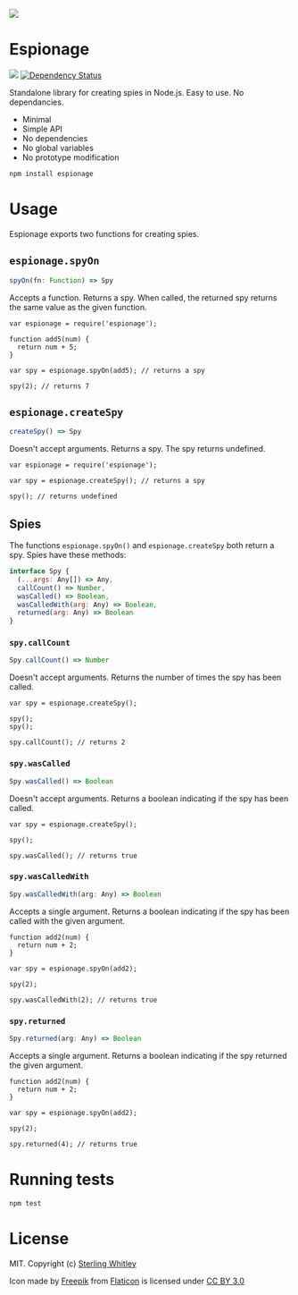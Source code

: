 ![](https://i.imgur.com/XMSlWqI.png?1)
# Espionage 
![](https://travis-ci.org/sterlingw/espionage.svg?branch=master)
[![Dependency Status](https://david-dm.org/sterlingw/espionage.svg)](https://david-dm.org/sterlingw/espionage)

Standalone library for creating spies in Node.js. Easy to use. No dependancies.
- Minimal
- Simple API
- No dependencies
- No global variables
- No prototype modification

```
npm install espionage
```

# Usage
Espionage exports two functions for creating spies.

## `espionage.spyOn`

```js
spyOn(fn: Function) => Spy
```

Accepts a function. Returns a spy. When called, the returned spy returns the same value as the given function.
```
var espionage = require('espionage');

function add5(num) {
  return num + 5;
}

var spy = espionage.spyOn(add5); // returns a spy

spy(2); // returns 7
```

## `espionage.createSpy`

```js
createSpy() => Spy
```

Doesn't accept arguments. Returns a spy. The spy returns undefined.
```
var espionage = require('espionage');

var spy = espionage.createSpy(); // returns a spy

spy(); // returns undefined
```

## Spies
The functions `espionage.spyOn()` and `espionage.createSpy` both return a spy. Spies have these methods:

```js
interface Spy {
  (...args: Any[]) => Any,
  callCount() => Number,
  wasCalled() => Boolean,
  wasCalledWith(arg: Any) => Boolean,
  returned(arg: Any) => Boolean
}
```

### `spy.callCount`

```js
Spy.callCount() => Number
```

Doesn't accept arguments. Returns the number of times the spy has been called.
```
var spy = espionage.createSpy();

spy();
spy();

spy.callCount(); // returns 2
```

### `spy.wasCalled`

```js
Spy.wasCalled() => Boolean
```

Doesn't accept arguments. Returns a boolean indicating if the spy has been called.
```
var spy = espionage.createSpy();

spy();

spy.wasCalled(); // returns true
```

### `spy.wasCalledWith`

```js
Spy.wasCalledWith(arg: Any) => Boolean
```

Accepts a single argument. Returns a boolean indicating if the spy has been called with the given argument.

```
function add2(num) {
  return num + 2;
}

var spy = espionage.spyOn(add2);

spy(2);

spy.wasCalledWith(2); // returns true
```

### `spy.returned`

```js
Spy.returned(arg: Any) => Boolean
```

Accepts a single argument. Returns a boolean indicating if the spy returned the given argument.

```
function add2(num) {
  return num + 2;
}

var spy = espionage.spyOn(add2);

spy(2);

spy.returned(4); // returns true
```

# Running tests
`npm test`

# License
MIT. Copyright (c) [Sterling Whitley](http://sterlingw.com)

Icon made by [Freepik](http://www.freepik.com) from [Flaticon](http://www.flaticon.com) is licensed under [CC BY 3.0](http://creativecommons.org/licenses/by/3.0/)
